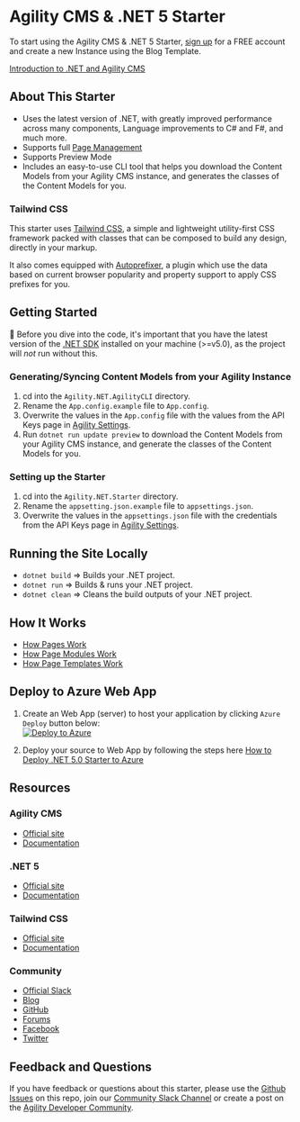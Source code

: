 # Agility CMS & .NET 5 Starter

To start using the Agility CMS & .NET 5 Starter, [sign up](https://agilitycms.com/free) for a FREE account and create a new Instance using the Blog Template.

[Introduction to .NET and Agility CMS](https://help.agilitycms.com/hc/en-us/articles/4404089239693)

## About This Starter

- Uses the latest version of .NET, with greatly improved performance across many components, Language improvements to C# and F#, and much more.
- Supports full [Page Management](https://help.agilitycms.com/hc/en-us/articles/360055805831)
- Supports Preview Mode
- Includes an easy-to-use CLI tool that helps you download the Content Models from your Agility CMS instance, and generates the classes of the Content Models for you.

### Tailwind CSS

This starter uses [Tailwind CSS](https://tailwindcss.com/), a simple and lightweight utility-first CSS framework packed with classes that can be composed to build any design, directly in your markup.

It also comes equipped with [Autoprefixer](https://www.npmjs.com/package/autoprefixer), a plugin which use the data based on current browser popularity and property support to apply CSS prefixes for you.

## Getting Started

🚨 Before you dive into the code, it's important that you have the latest version of the [.NET SDK](https://dotnet.microsoft.com/download) installed on your machine (>=v5.0), as the project will _not_ run without this.

### Generating/Syncing Content Models from your Agility Instance

1. cd into the `Agility.NET.AgilityCLI` directory.
2. Rename the `App.config.example` file to `App.config`.
3. Overwrite the values in the `App.config` file with the values from the API Keys page in [Agility Settings](https://manager.agilitycms.com/settings/apikeys).
4. Run `dotnet run update preview` to download the Content Models from your Agility CMS instance, and generate the classes of the Content Models for you.

### Setting up the Starter

1. cd into the `Agility.NET.Starter` directory.
2. Rename the `appsetting.json.example` file to `appsettings.json`.
3. Overwrite the values in the `appsettings.json` file with the credentials from the API Keys page in [Agility Settings](https://manager.agilitycms.com/settings/apikeys).

## Running the Site Locally

- `dotnet build` => Builds your .NET project.
- `dotnet run` => Builds & runs your .NET project.
- `dotnet clean` => Cleans the build outputs of your .NET project.

## How It Works

- [How Pages Work](https://help.agilitycms.com/hc/en-us/articles/4404222849677)
- [How Page Modules Work](https://help.agilitycms.com/hc/en-us/articles/4404222989453)
- [How Page Templates Work](https://help.agilitycms.com/hc/en-us/articles/4404229108877)

## Deploy to Azure Web App

1. Create an Web App (server) to host your application by clicking `Azure Deploy` button below: <br/>
   [![Deploy to Azure](https://aka.ms/deploytoazurebutton)](https://portal.azure.com/#create/Microsoft.Template/uri/https%3A%2F%2Fraw.githubusercontent.com%2Fagility%2Fagilitycms-dotnet-starter%2Fmain%2FAgility.NET.Starter%2Fazuredeploy.json)

2. Deploy your source to Web App by following the steps here [How to Deploy .NET 5.0 Starter to Azure](https://help.agilitycms.com/hc/en-us/articles/4404691689229)

## Resources

### Agility CMS

- [Official site](https://agilitycms.com)
- [Documentation](https://help.agilitycms.com/hc/en-us)

### .NET 5

- [Official site](https://dotnet.microsoft.com/)
- [Documentation](https://docs.microsoft.com/en-us/dotnet/)

### Tailwind CSS

- [Official site](http://tailwindcss.com/)
- [Documentation](http://tailwindcss.com/docs)

### Community

- [Official Slack](https://join.slack.com/t/agilitycommunity/shared_invite/enQtNzI2NDc3MzU4Njc2LWI2OTNjZTI3ZGY1NWRiNTYzNmEyNmI0MGZlZTRkYzI3NmRjNzkxYmI5YTZjNTg2ZTk4NGUzNjg5NzY3OWViZGI)
- [Blog](https://agilitycms.com/resources/posts)
- [GitHub](https://github.com/agility)
- [Forums](https://help.agilitycms.com/hc/en-us/community/topics)
- [Facebook](https://www.facebook.com/AgilityCMS/)
- [Twitter](https://twitter.com/AgilityCMS)

## Feedback and Questions

If you have feedback or questions about this starter, please use the [Github Issues](https://github.com/agility/agilitycms-dotnet-starter/issues) on this repo, join our [Community Slack Channel](https://join.slack.com/t/agilitycommunity/shared_invite/enQtNzI2NDc3MzU4Njc2LWI2OTNjZTI3ZGY1NWRiNTYzNmEyNmI0MGZlZTRkYzI3NmRjNzkxYmI5YTZjNTg2ZTk4NGUzNjg5NzY3OWViZGI) or create a post on the [Agility Developer Community](https://help.agilitycms.com/hc/en-us/community/topics).
